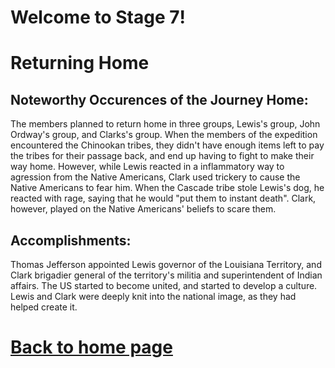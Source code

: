 
# Welcome to Stage 7!


# Returning Home

## Noteworthy Occurences of the Journey Home:
The members planned to return home in three groups, Lewis's group, John Ordway's group, and Clarks's group.
When the members of the expedition encountered the Chinookan tribes, they didn't have enough items left to pay the tribes for their passage back, and end up having to fight to make their way home. However, while Lewis reacted in a inflammatory way to agression from the Native Americans, Clark used trickery to cause the Native Americans to fear him. When the Cascade tribe stole Lewis's dog, he reacted with rage, saying that he would "put them to instant death". Clark, however, played on the Native Americans' beliefs to scare them.

## Accomplishments:
Thomas Jefferson appointed Lewis governor of the Louisiana Territory, and Clark brigadier general of the territory's militia and superintendent of Indian affairs. The US started to become united, and started to develop a culture. Lewis and Clark were deeply knit into the national image, as they had helped create it.








# [Back to home page](README.md)
